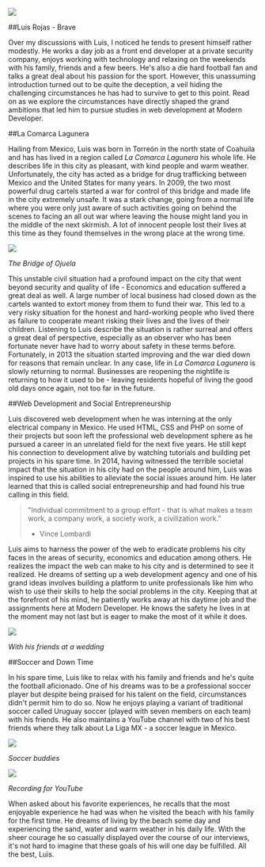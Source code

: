 ![](http://i.imgur.com/Lg09vFL.jpg)

##Luis Rojas - Brave

Over my discussions with Luis, I noticed he tends to present himself rather modestly. He works a day job as a front end developer at a private security company, enjoys working with technology and relaxing on the weekends with his family, friends and a few beers. He's also a die hard football fan and talks a great deal about his passion for the sport. However, this unassuming introduction turned out to be quite the deception, a veil hiding the challenging circumstances he has had to survive to get to this point. Read on as we explore the circumstances have directly shaped the grand ambitions that led him to pursue studies in web development at Modern Developer.

##La Comarca Lagunera

Hailing from Mexico, Luis was born in Torreón in the north state of Coahuila and has has lived in a region called *La Comarca Lagunera* his whole life. He describes life in this city as pleasant, with kind people and warm weather. Unfortunately, the city has acted as a bridge for drug trafficking between Mexico and the United States for many years. In 2009, the two most powerful drug cartels started a war for control of this bridge and made life in the city extremely unsafe. It was a stark change, going from a normal life where you were only just aware of such activities going on behind the scenes to facing an all out war where leaving the house might land you in the middle of the next skirmish. A lot of innocent people lost their lives at this time as they found themselves in the wrong place at the wrong time.

![](http://i.imgur.com/psZbHek.jpg)

*The Bridge of Ojuela*

This unstable civil situation had a profound impact on the city that went beyond security and quality of life - Economics and education suffered a great deal as well. A large number of local business had closed down as the cartels wanted to extort money from them to fund their war. This led to a very risky situation for the honest and hard-working people who lived there as failure to cooperate meant risking their lives and the lives of their children. Listening to Luis describe the situation is rather surreal and offers a great deal of perspective, especially as an observer who has been fortunate never have had to worry about safety in these terms before. Fortunately, in 2013 the situation started improving and the war died down for reasons that remain unclear. In any case, life in *La Comarca Lagunera* is slowly returning to normal. Businesses are reopening the nightlife is returning to how it used to be - leaving residents hopeful of living the good old days once again, not too far in the future.

##Web Development and Social Entrepreneurship

Luis discovered web development when he was interning at the only electrical company in Mexico. He used HTML, CSS and PHP on some of their projects but soon left the professional web development sphere as he pursued a career in an unrelated field for the next five years. He still kept his connection to development alive by watching tutorials and building pet projects in his spare time. In 2014, having witnessed the terrible societal impact that the situation in his city had on the people around him, Luis was inspired to use his abilities to alleviate the social issues around him. He later learned that this is called social entrepreneurship and had found his true calling in this field.

> "Individual commitment to a group effort - that is what makes a team work, a company work, a society work, a civilization work.”
> - Vince Lombardi

Luis aims to harness the power of the web to eradicate problems his city faces in the areas of security, economics and education among others. He realizes the impact the web can make to his city and is determined to see it realized. He dreams of setting up a web development agency and one of his grand ideas involves building a platform to unite professionals like him who wish to use their skills to help the social problems in the city. Keeping that at the forefront of his mind, he patiently works away at his daytime job and the assignments here at Modern Developer. He knows the safety he lives in at the moment may not last but is eager to make the most of it while it does.

![](http://i.imgur.com/f2dc4YL.jpg)

*With his friends at a wedding*

##Soccer and Down Time

In his spare time, Luis like to relax with his family and friends and he's quite the football aficionado. One of his dreams was to be a professional soccer player but despite being praised for his talent on the field, circumstances didn't permit him to do so. Now he enjoys playing a variant  of traditional soccer called Uruguay soccer (played with seven members on each team) with his friends. He also maintains a YouTube channel with two of his best friends where they talk about La Liga MX - a soccer league in Mexico.

![](http://i.imgur.com/JbhlheH.jpg)

*Soccer buddies*

![](http://i.imgur.com/hv9uBxM.jpg)

*Recording for YouTube*

When asked about his favorite experiences, he recalls that the most enjoyable experience he had was when he visited the beach with his family for the first time. He dreams of living by the beach some day and experiencing the sand, water and warm weather in his daily life. With the sheer courage he so casually displayed over the course of our interviews, it's not hard to imagine that these goals of his will one day be fulfilled. All the best, Luis.



